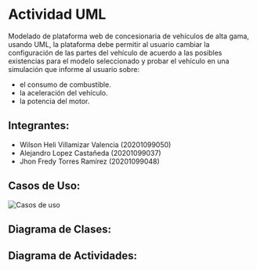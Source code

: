 # Actividad UML

Modelado de plataforma web de concesionaria de vehículos de alta gama, usando UML, la plataforma debe permitir al usuario cambiar la configuración de las partes del vehículo de acuerdo a las posibles existencias para el modelo seleccionado y probar el vehículo en una simulación que informe al usuario sobre:
- el consumo de combustible.
- la aceleración del vehículo.
- la potencia del motor.

## Integrantes:

- Wilson Heli Villamizar Valencia (20201099050) 
- Alejandro Lopez Castañeda       (20201099037)
- Jhon Fredy Torres Ramírez       (20201099048)

## Casos de Uso:

![Casos de uso](https://user-images.githubusercontent.com/15526824/77363865-7a371500-6d21-11ea-882c-f0c566c958f7.jpg)

## Diagrama de Clases:

## Diagrama de Actividades:
